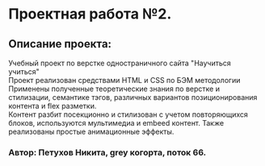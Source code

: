 # Проектная работа №2.
## Описание проекта:
Учебный проект по верстке одностраничного сайта "Научиться учиться"\
Проект реализован средствами HTML и CSS по БЭМ методологии\
Применены полученные теоретические знания по верстке и стилизации, семантике тэгов, различных вариантов позиционирования контента и flex разметки.\
Контент разбит посекционно и стилизован с учетом повторяющихся блоков, используются мультимедиа и embeed контент. Также реализованы простые анимационные эффекты.
### Автор: Петухов Никита, grey когорта, поток 66.
